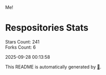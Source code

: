 Me!

# Respositories Stats
Stars Count: 241  
Forks Count: 6

2025-09-28 00:13:58  

This README is automatically generated by [🐰](https://github.com/rnitta/rnitta).
